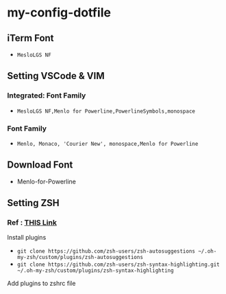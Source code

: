 # my-config-dotfile

## iTerm Font
  - `MesloLGS NF`
  
## Setting VSCode & VIM

  ### Integrated: Font Family
  - `MesloLGS NF,Menlo for Powerline,PowerlineSymbols,monospace`

  ### Font Family
  - `Menlo, Monaco, 'Courier New', monospace,Menlo for Powerline`
  
## Download Font
  - Menlo-for-Powerline

## Setting ZSH
### Ref : [THIS Link](https://blog.nextzy.me/%E0%B8%A1%E0%B8%B2%E0%B8%9B%E0%B8%A3%E0%B8%B1%E0%B8%9A%E0%B9%81%E0%B8%95%E0%B9%88%E0%B8%87terminal-%E0%B8%84%E0%B8%B8%E0%B8%93%E0%B9%80%E0%B8%97%E0%B9%88%E0%B8%82%E0%B8%B6%E0%B9%89%E0%B8%99-300-%E0%B8%94%E0%B9%89%E0%B8%A7%E0%B8%A2-oh-my-zsh-983143704641)

Install plugins
  - `git clone https://github.com/zsh-users/zsh-autosuggestions ~/.oh-my-zsh/custom/plugins/zsh-autosuggestions`
  - `git clone https://github.com/zsh-users/zsh-syntax-highlighting.git ~/.oh-my-zsh/custom/plugins/zsh-syntax-highlighting`</br>

Add plugins to zshrc file
